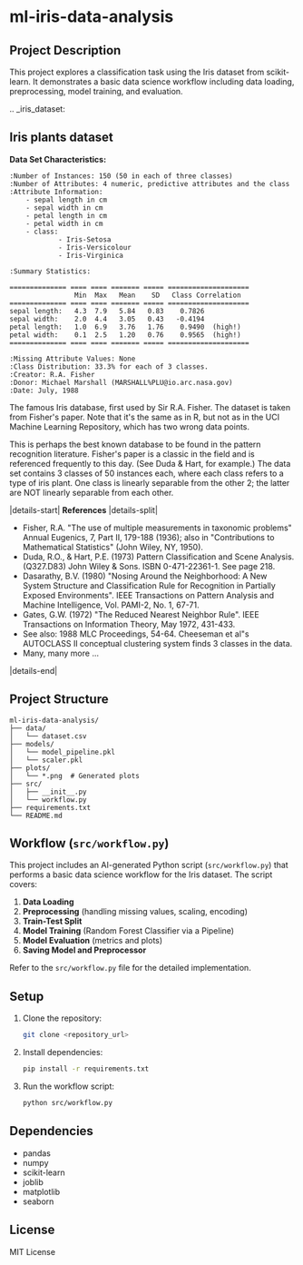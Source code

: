 # ml-iris-data-analysis

## Project Description
This project explores a classification task using the Iris dataset from scikit-learn. It demonstrates a basic data science workflow including data loading, preprocessing, model training, and evaluation.

.. _iris_dataset:

Iris plants dataset
--------------------

**Data Set Characteristics:**

    :Number of Instances: 150 (50 in each of three classes)
    :Number of Attributes: 4 numeric, predictive attributes and the class
    :Attribute Information:
        - sepal length in cm
        - sepal width in cm
        - petal length in cm
        - petal width in cm
        - class:
                - Iris-Setosa
                - Iris-Versicolour
                - Iris-Virginica
                
    :Summary Statistics:

    ============== ==== ==== ======= ===== ====================
                    Min  Max   Mean    SD   Class Correlation
    ============== ==== ==== ======= ===== ====================
    sepal length:   4.3  7.9   5.84   0.83    0.7826
    sepal width:    2.0  4.4   3.05   0.43   -0.4194
    petal length:   1.0  6.9   3.76   1.76    0.9490  (high!)
    petal width:    0.1  2.5   1.20   0.76    0.9565  (high!)
    ============== ==== ==== ======= ===== ====================

    :Missing Attribute Values: None
    :Class Distribution: 33.3% for each of 3 classes.
    :Creator: R.A. Fisher
    :Donor: Michael Marshall (MARSHALL%PLU@io.arc.nasa.gov)
    :Date: July, 1988

The famous Iris database, first used by Sir R.A. Fisher. The dataset is taken
from Fisher's paper. Note that it's the same as in R, but not as in the UCI
Machine Learning Repository, which has two wrong data points.

This is perhaps the best known database to be found in the
pattern recognition literature.  Fisher's paper is a classic in the field and
is referenced frequently to this day.  (See Duda & Hart, for example.)  The
data set contains 3 classes of 50 instances each, where each class refers to a
type of iris plant.  One class is linearly separable from the other 2; the
latter are NOT linearly separable from each other.

|details-start|
**References**
|details-split|

- Fisher, R.A. "The use of multiple measurements in taxonomic problems"
  Annual Eugenics, 7, Part II, 179-188 (1936); also in "Contributions to
  Mathematical Statistics" (John Wiley, NY, 1950).
- Duda, R.O., & Hart, P.E. (1973) Pattern Classification and Scene Analysis.
  (Q327.D83) John Wiley & Sons.  ISBN 0-471-22361-1.  See page 218.
- Dasarathy, B.V. (1980) "Nosing Around the Neighborhood: A New System
  Structure and Classification Rule for Recognition in Partially Exposed
  Environments".  IEEE Transactions on Pattern Analysis and Machine
  Intelligence, Vol. PAMI-2, No. 1, 67-71.
- Gates, G.W. (1972) "The Reduced Nearest Neighbor Rule".  IEEE Transactions
  on Information Theory, May 1972, 431-433.
- See also: 1988 MLC Proceedings, 54-64.  Cheeseman et al"s AUTOCLASS II
  conceptual clustering system finds 3 classes in the data.
- Many, many more ...

|details-end|

## Project Structure
```
ml-iris-data-analysis/
├── data/
│   └── dataset.csv
├── models/
│   └── model_pipeline.pkl
│   └── scaler.pkl
├── plots/
│   └── *.png  # Generated plots
├── src/
│   ├── __init__.py
│   └── workflow.py
├── requirements.txt
└── README.md
```

## Workflow (`src/workflow.py`)

This project includes an AI-generated Python script (`src/workflow.py`) that performs a basic data science workflow for the Iris dataset. The script covers:

1.  **Data Loading**
2.  **Preprocessing** (handling missing values, scaling, encoding)
3.  **Train-Test Split**
4.  **Model Training** (Random Forest Classifier via a Pipeline)
5.  **Model Evaluation** (metrics and plots)
6.  **Saving Model and Preprocessor**

Refer to the `src/workflow.py` file for the detailed implementation.

## Setup

1. Clone the repository:
   ```bash
   git clone <repository_url>
   ```
2. Install dependencies:
   ```bash
   pip install -r requirements.txt
   ```
3. Run the workflow script:
   ```bash
   python src/workflow.py
   ```

## Dependencies
- pandas
- numpy
- scikit-learn
- joblib
- matplotlib
- seaborn

## License
MIT License
